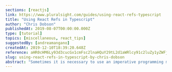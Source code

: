 ```yaml
---
sections: [reactjs]
link: https://www.pluralsight.com/guides/using-react-refs-typescript
title: "Using React Refs in Typescript"
author: "Chris Dobson"
publishedAt: 2019-08-07T00:00:00.000Z
type: [tutorial]
topics: [miscellaneous, react_tips]
suggestedBy: [andreamangano]
createdAt: 2019-12-10T18:39:20.648Z
reference: aHR0cHM6Ly93d3cucGx1cmFsc2lnaHQuY29tL2d1aWRlcy91c2luZy1yZWFjdC1yZWZzLXR5cGVzY3JpcHQ
slug: using-react-refs-in-typescript-by-chris-dobson
abstract: "Sometimes it is necessary to use an imperative programming model and access an underlying DOM element. Whatever the reason this can be accomplished using React refs. This guide will show how to use strongly typed refs using Typescript. We will see how to use refs from functional components, using the hooks API, from class components in version 16.3 and above, from class components in versions prior to 16.3 and forwarding refs to other components."
---
```

